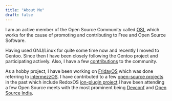 ```yaml
---
title: "About Me"
draft: false
---
```

I am an active member of the Open Source Community called [OSL](https://osl.netlify.app/) which works for the cause of promoting and contributing to Free and Open Source Software.

Having used GNU/Linux for quite some time now and recently I moved to Gentoo. Since then I have been closely following the Gentoo project and participating actively. Also, I have a few [contributions](https://bugs.gentoo.org/buglist.cgi?email2=ashwinkumar3098%40gmail.com&emailassigned_to2=1&emailcc2=1&emaillongdesc2=1&emailreporter2=1&emailtype2=substring&list_id=4514598&query_format=advanced&resolution=---) to the community.

As a hobby project, I have been working on [FridayOS](https://github.com/zshzero/fridayOS) which was done referring to [intermezzOS](https://intermezzos.github.io/). I have contributed to a few [open-source projects](https://github.com/GrayJack/coreutils/pull/70) in the past which include RedoxOS [ion-plugin project](https://gitlab.redox-os.org/redox-os/ion-plugins/-/merge_requests/7).I have been attending a few Open Source meets with the most prominent being  [Devconf](https://www.devconf.info/in/) and [Open Source India](https://www.opensourceindia.in/).
